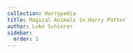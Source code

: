```yaml
---
collection: Harrypedia
title: Magical Animals in Harry Potter
author: Luke Schierer
sidebar:
  order: 1
---
```


